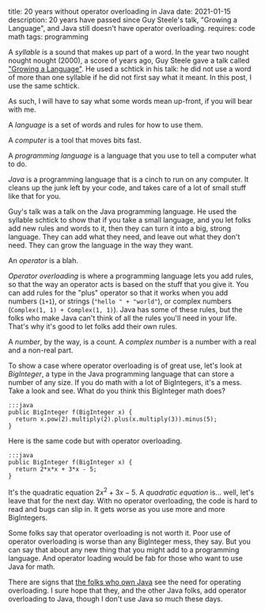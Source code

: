 title: 20 years without operator overloading in Java
date: 2021-01-15
description: 20 years have passed since Guy Steele's talk, "Growing a Language", and Java still doesn't have operator overloading.
requires: code math
tags: programming

A *syllable* is a sound that makes up part of a word. In the year two nought nought nought (2000), a score of years ago, Guy Steele gave a talk called ["Growing a Language"](https://www.youtube.com/watch?v=_ahvzDzKdB0). He used a schtick in his talk: he did not use a word of more than one syllable if he did not first say what it meant. In this post, I use the same schtick.

As such, I will have to say what some words mean up-front, if you will bear with me.

A *language* is a set of words and rules for how to use them.

A *computer* is a tool that moves bits fast.

A *programming language* is a language that you use to tell a computer what to do.

*Java* is a programming language that is a cinch to run on any computer. It cleans up the junk left by your code, and takes care of a lot of small stuff like that for you.

Guy's talk was a talk on the Java programming language. He used the syllable schtick to show that if you take a small language, and you let folks add new rules and words to it, then they can turn it into a big, strong language. They can add what they need, and leave out what they don't need. They can grow the language in the way they want.

An *operator* is a blah.

*Operator overloading* is where a programming language lets you add rules, so that the way an operator acts is based on the stuff that you give it. You can add rules for the "plus" operator so that it works when you add numbers (`1+1`), or strings (`"hello " + "world"`), or complex numbers (`Complex(1, 1) + Complex(1, 1)`). Java has some of these rules, but the folks who make Java can't think of all the rules you'll need in your life. That's why it's good to let folks add their own rules.

A *number*, by the way, is a count. A *complex number* is a number with a real and a non-real part.

To show a case where operator overloading is of great use, let's look at *BigInteger*, a type in the Java programming language that can store a number of any size. If you do math with a lot of BigIntegers, it's a mess. Take a look and see. What do you think this BigInteger math does?

    :::java
    public BigInteger f(BigInteger x) {
      return x.pow(2).multiply(2).plus(x.multiply(3)).minus(5);
    }

Here is the same code but with operator overloading.

    :::java
    public BigInteger f(BigInteger x) {
      return 2*x*x + 3*x - 5;
    }

It's the quadratic equation $`2x^2 + 3x - 5`$. A *quadratic equation* is... well, let's leave that for the next day. With no operator overloading, the code is hard to read and bugs can slip in. It gets worse as you use more and more BigIntegers.

Some folks say that operator overloading is not worth it. Poor use of operator overloading is worse than any BigInteger mess, they say. But you can say that about any new thing that you might add to a programming language. And operator loading would be fab for those who want to use Java for math.

There are signs that [the folks who own Java](https://blogs.oracle.com/javamagazine/is-it-time-for-overloading-in-java) see the need for operating overloading. I sure hope that they, and the other Java folks, add operator overloading to Java, though I don't use Java so much these days.
